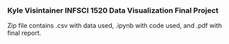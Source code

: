 ### Kyle Visintainer INFSCI 1520 Data Visualization Final Project
Zip file contains .csv with data used, .ipynb with code used, and .pdf with final report.
